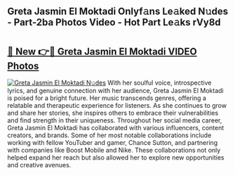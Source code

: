 ## Greta Jasmin El Moktadi Onlyf𝚊ns Le𝚊ked N𝚞des - Part-2ba Photos Video - Hot Part Le𝚊ks rVy8d

# <h2><a href="http://ab86899.deff.icu/?id=Greta+Jasmin+El+Moktadi">🔗 New 👉🔴 Greta Jasmin El Moktadi VIDEO Photos</a></h2>

[![Greta Jasmin El Moktadi N𝚞des](https://i.imgur.com/rIISA9y.gif)](http://ab86899.deff.icu/?id=Greta+Jasmin+El+Moktadi)
With her soulful voice, introspective lyrics, and genuine connection with her audience, Greta Jasmin El Moktadi is poised for a bright future. Her music transcends genres, offering a relatable and therapeutic experience for listeners. As she continues to grow and share her stories, she inspires others to embrace their vulnerabilities and find strength in their uniqueness. Throughout her social media career, Greta Jasmin El Moktadi has collaborated with various influencers, content creators, and brands. Some of her most notable collaborations include working with fellow YouTuber and gamer, Chance Sutton, and partnering with companies like Boost Mobile and Nike. These collaborations not only helped expand her reach but also allowed her to explore new opportunities and creative avenues.
